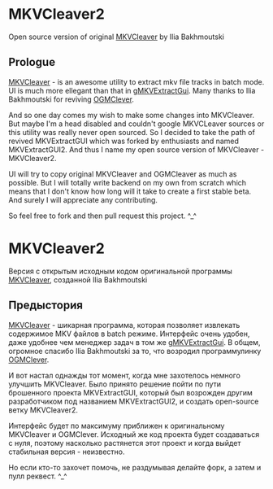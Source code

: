 # MKVCleaver2
Open source version of original [MKVCleaver](https://blogs.sapib.ca/apps/mkvcleaver/) by Ilia Bakhmoutski

## Prologue

[MKVCleaver](https://blogs.sapib.ca/apps/mkvcleaver/) - is an awesome utility to extract mkv file tracks in batch mode. UI is much more ellegant than that in [gMKVExtractGui](https://sourceforge.net/projects/gmkvextractgui/). Many thanks to Ilia Bakhmoutski for reviving [OGMClever](https://sites.google.com/site/ogmcleaver/).

And so one day comes my wish to make some changes into MKVCleaver. But maybe I'm a head disabled and couldn't google MKVCLeaver sources or this utility was really never open sourced. So I decided to take the path of revived MKVExtractGUI which was forked by enthusiasts and named MKVExtractGUI2. And thus I name my open source version of MKVCleaver - MKVCleaver2.

UI will try to copy original MKVCleaver and OGMCleaver as much as possible. But I will totally write backend on my own from scratch which means that I don't know how long will it take to create a first stable beta. And surely I will appreciate any contributing.

So feel free to fork and then pull request this project. ^_^

# MKVCleaver2
Версия с открытым исходным кодом оригинальной программы [MKVCleaver](https://blogs.sapib.ca/apps/mkvcleaver/), созданной Ilia Bakhmoutski

## Предыстория
[MKVCleaver](https://blogs.sapib.ca/apps/mkvcleaver/) - шикарная программа, которая позволяет извлекать содержимое MKV файлов в batch режиме. Интерфейс очень удобен, даже удобнее чем менеджер задач в том же [gMKVExtractGui](https://sourceforge.net/projects/gmkvextractgui/). В общем, огромное спасибо Ilia Bakhmoutski за то, что возродил программулинку [OGMClever](https://sites.google.com/site/ogmcleaver/).

И вот настал однажды тот момент, когда мне захотелось немного улучшить MKVCleaver. Было принято решение пойти по пути брошенного проекта MKVExtractGUI, который был возрожден другим разработчиком под названием MKVExtractGUI2, и создать open-source ветку MKVCleaver2.

Интерфейс будет по максимуму приближен к оригинальному MKVCleaver и OGMClever. Исходный же код проекта будет создаваться с нуля, поэтому насколько растянется этот проект и когда выйдет стабильная версия - неизвестно. 

Но если кто-то захочет помочь, не раздумывая делайте форк, а затем и пулл реквест. ^_^


